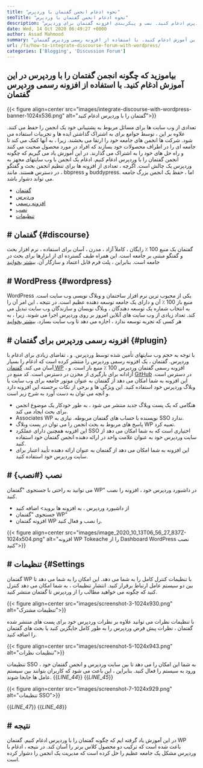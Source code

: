 ```yaml
---
title: "نحوه ادغام انجمن گفتمان با وردپرس" 
seoTitle: "نحوه ادغام انجمن گفتمان با وردپرس" 
description: "بیاموزید که چگونه انجمن گفتمان را با وردپرس ادغام کنید. نصب و پیکربندی افزونه گفتمان برای وردپرس." 
date: Wed, 14 Oct 2020 06:49:27 +0000
author: Assad Mahmood
summary: "بیاموزید که چگونه انجمن گفتمان را با وردپرس در این آموزش ادغام کنید. با استفاده از افزونه رسمی وردپرس گفتمان" 
url: /fa/how-to-integrate-discourse-forum-with-wordpress/
categories: ['Blogging', 'Discussion Forum']
---
```


## بیاموزید که چگونه انجمن گفتمان را با وردپرس در این آموزش ادغام کنید. با استفاده از افزونه رسمی وردپرس گفتمان

{{< figure align=center src="images/integrate-discourse-with-wordpress-banner-1024x536.png" alt="گفتمان را با وردپرس ادغام کنید">}}

تعدادی از وب سایت ها برای مسائل مربوط به پشتیبانی خود یک انجمن را حفظ می کنند. علاوه بر این ، توسط جوامع برای به اشتراک گذاشتن ایده ها و تجربیات استفاده می شود. شرکت ها انجمن های جامعه خود را ارتقا می بخشند. زیرا ، به آنها کمک می کند تا جامعه ای را در اطراف محصولات خود بسازند که افراد در مورد محصول صحبت می کنند و راه حل های خود را به اشتراک می گذارند. در این آموزش یاد می گیریم که چگونه انجمن گفتمان را با وردپرس ادغام کنیم.
ادغام یک انجمن با وب سایتهای مجهز به وردپرس یک چالش است. اگرچه ، تعدادی از افزونه ها برای تنظیم انجمن بحث و گفتگو در دسترس هستند. مانند ، bbpress و buddypress. اما ، حفظ یک انجمن بزرگ جامعه می تواند دشوار باشد.
  * [گفتمان][1]
  * [وردپرس][2]
  * [افزونه رسمی][3]
  * [نصب][4]
  * [تنظیمات][5]

## # گفتمان   {#discourse}
گفتمان یک منبع 100 ٪ رایگان ، کاملاً آزاد ، مدرن ، آسان برای استفاده ، نرم افزار بحث و گفتگو مبتنی بر جامعه است. این همراه طیف گسترده ای از ابزارها برای بحث در جامعه است. بنابراین ، پلت فرم قابل اعتماد و سازگار آن. [بیشتر بخوانید][6]

## # WordPress   {#wordpress}
WordPress یکی از محبوب ترین نرم افزار ساختمان و وبلاگ نویسی وب سایت است. منبع باز 100 ٪ آن و دارای یک جامعه توسعه دهنده عظیم است. در نتیجه ، این امر آن را به انتخاب شماره یک توسعه دهندگان ، وبلاگ نویسان و سازندگان وب سایت تبدیل می کند. تعداد زیادی از وب سایت های آنلاین امروز بر روی وردپرس اجرا می شوند. زیرا ، به هر کسی که تجربه توسعه ندارد ، اجازه می دهد تا وب سایت بسازد. [بیشتر بخوانید][7]

## # افزونه رسمی وردپرس برای گفتمان   {#plugin}
با توجه به حجم وب سایتهای تأمین شده توسط وردپرس. و ، تقاضای زیادی برای ادغام با وردپرس. گفتمان ، یک افزونه رسمی وردپرس را منتشر کرده است که ادغام را بسیار آسان می کند.
[گفتمان WP][8] افزونه رسمی گفتمان وردپرس 100 ٪ منبع باز است. و ، آزادانه برای بارگیری از مخزن در دسترس است. کد منبع در [GitHub][9] در دسترس است.
این افزونه به شما امکان می دهد از گفتمان به عنوان موتور جامعه برای وب سایت یا وبلاگ وردپرس خود استفاده کنید. این ویژگی ها و برخی از نکات برجسته این افزونه دارد و آنچه می توان به دست آورد به شرح زیر است.
  * هنگامی که یک پست وبلاگ جدید منتشر می شود ، به طور خودکار یک موضوع انجمن برای بحث ایجاد می کند.
  * Associates WP نویسنده با حساب های گفتمان مربوطه. نیازی به SSO ندارد.
  * پاسخ های مربوط به بحث انجمن را می توان در پست وبلاگ WP تعبیه کرد.
  * این افزونه همچنین دارای عملکرد SSO اختیاری است که به شما امکان می دهد از سایت وردپرس خود به عنوان علامت واحد در ارائه دهنده انجمن گفتمان خود استفاده کنید.
  * این افزونه به شما امکان می دهد از گفتمان به عنوان ارائه دهنده تأیید اعتبار برای سایت وردپرس خود استفاده کنید.

## # نصب   {#نصب}
می توانید به راحتی با جستجوی "گفتمان WP" در داشبورد وردپرس خود ، افزونه را نصب کنید.
  * از داشبورد وردپرس ، به افزونه ها بروید> اضافه کنید
  * جستجوی "گفتمان WP"
  * افزونه گفتمان WP را نصب و فعال کنید.

{{< figure align=center src="images/image_2020_10_13T06_56_27_837Z-1024x504.png" alt="افزونه WP Tokeache را از Dashboard WordPress نصب کنید">}}


## # تنظیمات   {#Settings
گفتمان WP با تنظیمات کنترل کامل را به شما می دهد. این امکان را به شما می دهد تا بین دو سیستم عامل ارتباط برقرار کنید. انتشار تنظیمات ، به شما امکان می دهد کنترل کنید که چگونه می خواهید مطالب را از وردپرس تا گفتمان منتشر کنید.

{{< figure align=center src="images/screenshot-3-1024x930.png" alt="تنظیمات مشترک">}}

با تنظیمات نظرات می توانید علاوه بر نظرات وردپرس خود برای پست های منتشر شده گفتمان ، نظرات پیش فرض وردپرس را به طور کامل جایگزین کنید یا بحث های گفتمان را اضافه کنید.

{{< figure align=center src="images/screenshot-5-1024x943.png" alt="تنظیمات نظرات">}}

تنظیمات SSO به شما این امکان را می دهد تا بین سایت وردپرس و انجمن گفتمان خود ، ورود به سیستم را فعال کنید. بنابراین ، این باعث می شود که کاربران بتوانند بین سیستم عامل ها جابجا شوند.
{{_LINE_44_}}
{{_LINE_45_}}

{{< figure align=center src="images/screenshot-7-1024x929.png" alt="تنظیمات SSO">}}

{{_LINE_47_}}
{{_LINE_48_}}

## # نتیجه
در این آموزش یاد گرفته ایم که چگونه گفتمان را با وردپرس ادغام کنیم. گفتمان WP باعث شده است که ترکیب دو محصول کلاس برتر را آسان کند. در نتیجه ، ادغام با وردپرس مشکل یک جامعه عظیم را حل کرده است که مدیریت یک انجمن را دشوار کرده است.

  
[1]: #discourse
[2]: #wordpress
[3]: #plugin
[4]: #installation
[5]: #settings
[6]: https://products.containerize.com/discussion-forum/discourse
[7]: https://products.containerize.com/blogging/wordpress
[8]: https://wordpress.org/plugins/wp-discourse/
[9]: https://github.com/discourse/wp-discourse
